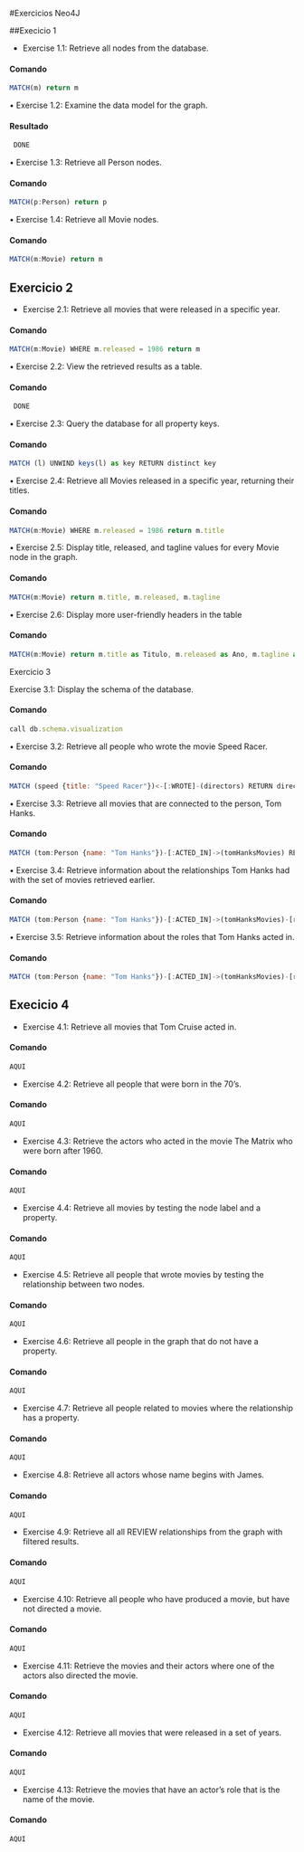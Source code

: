 #Exercicios Neo4J

##Execicio 1

* Exercise 1.1: Retrieve all nodes from the database.
#### Comando
~~~~ javascript
MATCH(m) return m
~~~~


• Exercise 1.2: Examine the data model for the graph.
#### Resultado
~~~~ javascript
 DONE
~~~~


• Exercise 1.3: Retrieve all Person nodes.
#### Comando
~~~~ javascript
MATCH(p:Person) return p
~~~~

• Exercise 1.4: Retrieve all Movie nodes.
#### Comando
~~~~ javascript
MATCH(m:Movie) return m
~~~~

## Exercicio 2

* Exercise 2.1: Retrieve all movies that were released in a specific year.
#### Comando
~~~~ javascript
MATCH(m:Movie) WHERE m.released = 1986 return m
~~~~

• Exercise 2.2: View the retrieved results as a table.
#### Comando
~~~~ javascript
 DONE

~~~~

• Exercise 2.3: Query the database for all property keys.
#### Comando
~~~~ javascript
MATCH (l) UNWIND keys(l) as key RETURN distinct key
~~~~

• Exercise 2.4: Retrieve all Movies released in a specific year, returning
their titles.
#### Comando
~~~~ javascript
MATCH(m:Movie) WHERE m.released = 1986 return m.title
~~~~

• Exercise 2.5: Display title, released, and tagline values for every Movie
node in the graph.
#### Comando
~~~~ javascript
MATCH(m:Movie) return m.title, m.released, m.tagline
~~~~

• Exercise 2.6: Display more user-friendly headers in the table
#### Comando
~~~~ javascript
MATCH(m:Movie) return m.title as Titulo, m.released as Ano, m.tagline as Subtitulo
~~~~


Exercicio 3

Exercise 3.1: Display the schema of the database.
#### Comando
~~~~ javascript
call db.schema.visualization
~~~~

• Exercise 3.2: Retrieve all people who wrote the movie Speed Racer.
#### Comando
~~~~ javascript
MATCH (speed {title: "Speed Racer"})<-[:WROTE]-(directors) RETURN directors.name
~~~~

• Exercise 3.3: Retrieve all movies that are connected to the person,
Tom Hanks.
#### Comando
~~~~ javascript
MATCH (tom:Person {name: "Tom Hanks"})-[:ACTED_IN]->(tomHanksMovies) RETURN tom,tomHanksMovies
~~~~

• Exercise 3.4: Retrieve information about the relationships Tom Hanks
had with the set of movies retrieved earlier.
#### Comando
~~~~ javascript
MATCH (tom:Person {name: "Tom Hanks"})-[:ACTED_IN]->(tomHanksMovies)-[relatedTo]-(p:Person) RETURN tom,tomHanksMovies,Type(relatedTo)
~~~~

• Exercise 3.5: Retrieve information about the roles that Tom Hanks
acted in.
#### Comando
~~~~ javascript
MATCH (tom:Person {name: "Tom Hanks"})-[:ACTED_IN]->(tomHanksMovies)-[relatedTo]-(p:Person) RETURN tom,tomHanksMovies,Type(relatedTo)
~~~~


## Execicio 4

* Exercise 4.1: Retrieve all movies that Tom Cruise acted in.
#### Comando
~~~~ javascript
AQUI
~~~~

* Exercise 4.2: Retrieve all people that were born in the 70’s.
#### Comando
~~~~ javascript
AQUI
~~~~
* Exercise 4.3: Retrieve the actors who acted in the movie The Matrix
who were born after 1960.
#### Comando
~~~~ javascript
AQUI
~~~~
* Exercise 4.4: Retrieve all movies by testing the node label and a
property.
#### Comando
~~~~ javascript
AQUI
~~~~
* Exercise 4.5: Retrieve all people that wrote movies by testing the
relationship between two nodes.
#### Comando
~~~~ javascript
AQUI
~~~~
* Exercise 4.6: Retrieve all people in the graph that do not have a
property.
#### Comando
~~~~ javascript
AQUI
~~~~
* Exercise 4.7: Retrieve all people related to movies where the
relationship has a property.
#### Comando
~~~~ javascript
AQUI
~~~~
* Exercise 4.8: Retrieve all actors whose name begins with James.
#### Comando
~~~~ javascript
AQUI
~~~~
* Exercise 4.9: Retrieve all all REVIEW relationships from the graph
with filtered results.
#### Comando
~~~~ javascript
AQUI
~~~~
* Exercise 4.10: Retrieve all people who have produced a movie, but
have not directed a movie.
#### Comando
~~~~ javascript
AQUI
~~~~
* Exercise 4.11: Retrieve the movies and their actors where one of the
actors also directed the movie.
#### Comando
~~~~ javascript
AQUI
~~~~
* Exercise 4.12: Retrieve all movies that were released in a set of
years.
#### Comando
~~~~ javascript
AQUI
~~~~
* Exercise 4.13: Retrieve the movies that have an actor’s role that is
the name of the movie.
#### Comando
~~~~ javascript
AQUI
~~~~
